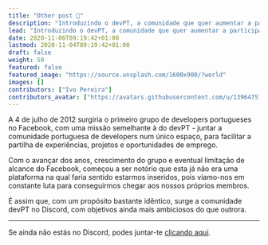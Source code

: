 ```yaml
---
title: "Other post 👋"
description: "Introduzindo o devPT, a comunidade que quer aumentar a participação Open-Source em território nacional com ferramentas de valor acrescentado ao país."
lead: "Introduzindo o devPT, a comunidade que quer aumentar a participação Open-Source em território nacional com ferramentas de valor acrescentado ao país."
date: 2020-11-06T09:19:42+01:00
lastmod: 2020-11-04T09:19:42+01:00
draft: false
weight: 50
featured: false
featured_image: "https://source.unsplash.com/1600x900/?world"
images: []
contributors: ["Ivo Pereira"]
contributors_avatar: ["https://avatars.githubusercontent.com/u/1396475?v=4"]
---
```


A 4 de julho de 2012 surgiria o primeiro grupo de developers portugueses no Facebook, com uma missão semelhante à do devPT - juntar a comunidade portuguesa de developers num único espaço, para facilitar a partilha de experiências, projetos e oportunidades de emprego.

Com o avançar dos anos, crescimento do grupo e eventual limitação de alcance do Facebook, começou a ser notório que esta já não era uma plataforma na qual faria sentido estarmos inseridos, pois víamo-nos em constante luta para conseguirmos chegar aos nossos próprios membros.

É assim que, com um propósito bastante idêntico, surge a comunidade devPT no Discord, com objetivos ainda mais ambiciosos do que outrora.

---

Se ainda não estás no Discord, podes juntar-te <a href="https://discord.gg/52apEBYQb2" target="_blank">clicando aqui</a>.

